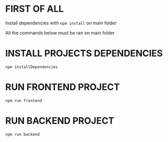 # FIRST OF ALL

Install dependencies with `npm install` on main folder


All the commands below must be ran on main folder


# INSTALL PROJECTS DEPENDENCIES
```
npm installDependencies
```

# RUN FRONTEND PROJECT

```
npm run frontend
```

# RUN BACKEND PROJECT

```
npm run backend
```